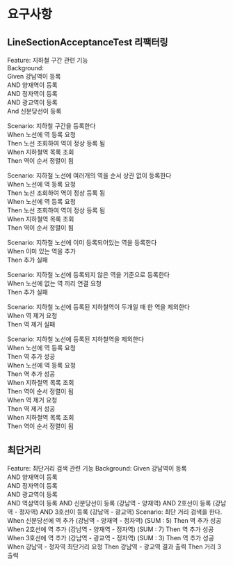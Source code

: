 # 요구사항
## LineSectionAcceptanceTest 리팩터링
Feature: 지하철 구간 관련 기능  
   Background:  
      Given 강남역이 등록  
      AND 양재역이 등록  
      AND 정자역이 등록  
      AND 광교역이 등록  
      And 신분당선이 등록  

   Scenario: 지하철 구간을 등록한다  
      When 노선에 역 등록 요청  
      Then 노선 조회하여 역이 정상 등록 됨  
      When 지하철역 목록 조회  
      Then 역이 순서 정렬이 됨  

   Scenario: 지하철 노선에 여러개의 역을 순서 상관 없이 등록한다  
      When 노선에 역 등록 요청  
      Then 노선 조회하여 역이 정상 등록 됨  
      When 노선에 역 등록 요청  
      Then 노선 조회하여 역이 정상 등록 됨  
      When 지하철역 목록 조회  
      Then 역이 순서 정렬이 됨  

   Scenario: 지하철 노선에 이미 등록되어있는 역을 등록한다  
      When 이미 있는 역을 추가  
      Then 추가 실패  
   
   Scenario: 지하철 노선에 등록되지 않은 역을 기준으로 등록한다  
      When 노선에 없는 역 끼리 연결 요청  
      Then 추가 실패  
   
   Scenario: 지하철 노선에 등록된 지하철역이 두개일 때 한 역을 제외한다  
      When 역 제거 요청  
      Then 역 제거 실패 

   Scenario: 지하철 노선에 등록된 지하철역을 제외한다  
      When 노선에 역 등록 요청  
      Then 역 추가 성공  
      When 노선에 역 등록 요청  
      Then 역 추가 성공  
      When 지하철역 목록 조회  
      Then 역이 순서 정렬이 됨  
      When 역 제거 요청  
      Then 역 제거 성공  
      When 지하철역 목록 조회  
      Then 역이 순서 정렬이 됨  
## 최단거리
Feature: 최단거리 검색 관련 기능 
   Background:
      Given 강남역이 등록  
      AND 양재역이 등록  
      AND 정자역이 등록  
      AND 광교역이 등록  
      AND 역삼역이 등록
      AND 신분당선이 등록 (강남역 - 양재역)
      AND 2호선이 등록 (강남역 - 정자역)
      AND 3호선이 등록 (강남역 - 광교역)
   Scenario: 최단 거리 검색을 한다.
      When 신분당선에 역 추가 (강남역 - 양재역 - 정자역) (SUM : 5)
      Then 역 추가 성공
      When 2호선에 역 추가 (강남역 - 양재역 - 정자역) (SUM : 7)
      Then 역 추가 성공
      When 3호선에 역 추가 (강남역 - 광교역 - 정자역) (SUM : 3)
      Then 역 추가 성공
      When 강남역 - 정자역 최단거리 요청
      Then 강남역 - 광교역 결과 출력
      Then 거리 3 출력
     
       